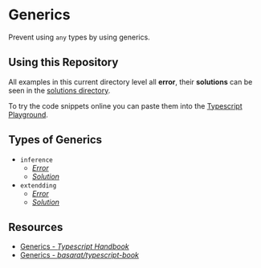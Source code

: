 # Generics

Prevent using `any` types by using generics.

## Using this Repository

All examples in this current directory level all **error**, their **solutions** can be seen in the [solutions directory](./src/generics/solutions).

To try the code snippets online you can paste them into the [Typescript Playground](https://www.typescriptlang.org/play).

## Types of Generics

- `inference`
  - [_Error_](./inference.ts)
  - [_Solution_](./solutions/inference.ts)
- `extendding`
  - [_Error_](./extending.ts)
  - [_Solution_](./solutions/extending.ts)

## Resources

- [Generics - _Typescript Handbook_](https://www.typescriptlang.org/docs/handbook/generics.html)
- [Generics - _basarat/typescript-book_](https://basarat.gitbooks.io/typescript/docs/types/generics.html)
